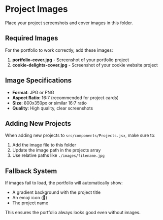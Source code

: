 # Project Images

Place your project screenshots and cover images in this folder.

## Required Images

For the portfolio to work correctly, add these images:

1. **portfolio-cover.jpg** - Screenshot of your portfolio project
2. **cookie-delights-cover.jpg** - Screenshot of your cookie website project

## Image Specifications

- **Format**: JPG or PNG
- **Aspect Ratio**: 16:7 (recommended for project cards)
- **Size**: 800x350px or similar 16:7 ratio
- **Quality**: High quality, clear screenshots

## Adding New Projects

When adding new projects to `src/components/Projects.jsx`, make sure to:

1. Add the image file to this folder
2. Update the image path in the projects array
3. Use relative paths like `./images/filename.jpg`

## Fallback System

If images fail to load, the portfolio will automatically show:
- A gradient background with the project title
- An emoji icon (📱)
- The project name

This ensures the portfolio always looks good even without images.
